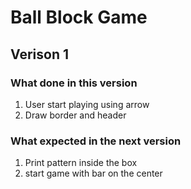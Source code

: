 # Ball Block Game

## Verison 1

### What done in this version

1. User start playing using arrow
2. Draw border and header

### What expected in the next version

1. Print pattern inside the box
2. start game with bar on the center
